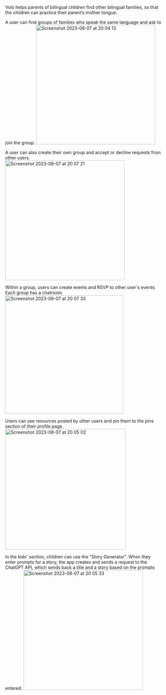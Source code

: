 Volo helps parents of bilingual children find other bilingual families, so that the children can practice their parent’s mother tongue.


A user can find groups of families who speak the same language and ask to join the group. 
<img width="382" alt="Screenshot 2023-08-07 at 20 04 13" src="https://github.com/luca652/volo/assets/116643436/7a66cf40-81c9-4940-b868-cbbb61a6ce50">


A user can also create their own group and accept or decline requests from other users.                 
<img width="383" alt="Screenshot 2023-08-07 at 20 07 21" src="https://github.com/luca652/volo/assets/116643436/f2fd2060-bc55-4d6b-beda-99764e2454e9">


Within a group, users can create events and RSVP to other user's events. Each group has a chatroom.
<img width="379" alt="Screenshot 2023-08-07 at 20 07 33" src="https://github.com/luca652/volo/assets/116643436/88ac71e3-450c-4b38-88f3-11a4301e9f38">


Users can see resources posted by other users and pin them to the pins section of their profile page. 
<img width="386" alt="Screenshot 2023-08-07 at 20 05 02" src="https://github.com/luca652/volo/assets/116643436/8fcbea97-fbb9-465e-bb3d-326d3508119d">


In the kids' section, children can use the "Story Generator". When they enter prompts for a story, the app creates and sends a request to the ChatGPT API, which sends back a title and a story based on the prompts entered. 
<img width="383" alt="Screenshot 2023-08-07 at 20 05 33" src="https://github.com/luca652/volo/assets/116643436/34ddd9cb-33bc-4ace-80a7-3c7470b97daf">
